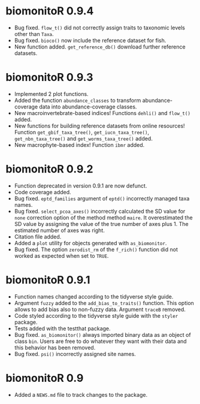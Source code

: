 # biomonitoR 0.9.4

* Bug fixed. `flow_t()` did not correctly assign traits to taxonomic levels other than `Taxa`.
* Bug fixed. `bioco()` now include the reference dataset for fish. 
* New function added. `get_reference_db()` download further reference datasets.

# biomonitoR 0.9.3

* Implemented 2 plot functions.
* Added the function `abundance_classes` to transform abundance-coverage data into abundance-coverage classes.
* New macroinvertebrate-based indices! Functions `dehli()` and `flow_t()` added.
* New functions for building reference datasets from online resources! Function `get_gbif_taxa_tree()`, `get_iucn_taxa_tree()`, `get_nbn_taxa_tree()` and `get_worms_taxa_tree()` added.
* New macrophyte-based index! Function `ibmr` added.

# biomonitoR 0.9.2

* Function deprecated in version 0.9.1 are now defunct.
* Code coverage added.
* Bug fixed. `eptd_families` argument of `eptd()` incorrectly managed taxa names.
* Bug fixed. `select_pcoa_axes()` incorrectly calculated the SD value for `none` correction option of the method method `maire`. It overestimated the SD value by assigning the value of the true number of axes plus 1. The estimated number of axes was right.
* Citation file added.
* Added a `plot` utility for objects generated with `as_biomonitor`.
* Bug fixed. The option `zerodist_rm` of the `f_rich()` function did not worked as expected when set to `TRUE`.

# biomonitoR 0.9.1

* Function names changed according to the tidyverse style guide.
* Argument `fuzzy` added to the `add_bias_to_traits()` function. This option allows to add bias also to non-fuzzy data. Argument `traceB` removed.
* Code styled according to the tidyverse style guide with the `styler` package.
* Tests added with the testthat package.
* Bug fixed. `as_biomonitor()` always imported binary data as an object of class `bin`. Users are free to do whatever they want with their data and this behavior has been removed.
* Bug fixed. `psi()` incorrectly assigned site names.

# biomonitoR 0.9

* Added a `NEWS.md` file to track changes to the package.


